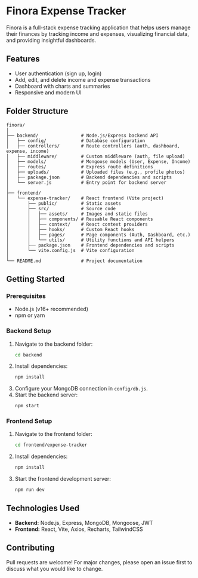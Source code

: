 # Finora Expense Tracker

Finora is a full-stack expense tracking application that helps users manage their finances by tracking income and expenses, visualizing financial data, and providing insightful dashboards. 

## Features
- User authentication (sign up, login)
- Add, edit, and delete income and expense transactions
- Dashboard with charts and summaries
- Responsive and modern UI

## Folder Structure

```
finora/
│
├── backend/                # Node.js/Express backend API
│   ├── config/             # Database configuration
│   ├── controllers/        # Route controllers (auth, dashboard, expense, income)
│   ├── middleware/         # Custom middleware (auth, file upload)
│   ├── models/             # Mongoose models (User, Expense, Income)
│   ├── routes/             # Express route definitions
│   ├── uploads/            # Uploaded files (e.g., profile photos)
│   ├── package.json        # Backend dependencies and scripts
│   └── server.js           # Entry point for backend server
│
├── frontend/
│   └── expense-tracker/    # React frontend (Vite project)
│       ├── public/         # Static assets
│       ├── src/            # Source code
│       │   ├── assets/     # Images and static files
│       │   ├── components/ # Reusable React components
│       │   ├── context/    # React context providers
│       │   ├── hooks/      # Custom React hooks
│       │   ├── pages/      # Page components (Auth, Dashboard, etc.)
│       │   └── utils/      # Utility functions and API helpers
│       ├── package.json    # Frontend dependencies and scripts
│       └── vite.config.js  # Vite configuration
│
└── README.md               # Project documentation
```

## Getting Started

### Prerequisites
- Node.js (v16+ recommended)
- npm or yarn

### Backend Setup
1. Navigate to the backend folder:
   ```sh
   cd backend
   ```
2. Install dependencies:
   ```sh
   npm install
   ```
3. Configure your MongoDB connection in `config/db.js`.
4. Start the backend server:
   ```sh
   npm start
   ```

### Frontend Setup
1. Navigate to the frontend folder:
   ```sh
   cd frontend/expense-tracker
   ```
2. Install dependencies:
   ```sh
   npm install
   ```
3. Start the frontend development server:
   ```sh
   npm run dev
   ```

## Technologies Used
- **Backend:** Node.js, Express, MongoDB, Mongoose, JWT
- **Frontend:** React, Vite, Axios, Recharts, TailwindCSS

## Contributing
Pull requests are welcome! For major changes, please open an issue first to discuss what you would like to change.

